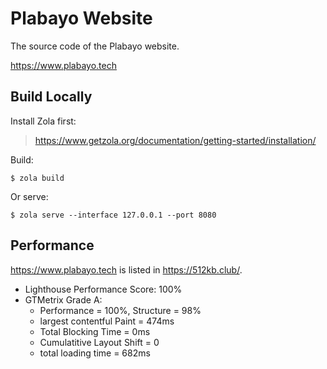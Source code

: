 # Plabayo Website

The source code of the Plabayo website.

https://www.plabayo.tech

## Build Locally

Install Zola first:

> <https://www.getzola.org/documentation/getting-started/installation/>

Build:

```
$ zola build
```

Or serve:

```
$ zola serve --interface 127.0.0.1 --port 8080
```

## Performance

<https://www.plabayo.tech> is listed in <https://512kb.club/>.

- Lighthouse Performance Score: 100%
- GTMetrix Grade A:
  - Performance = 100%, Structure = 98%
  - largest contentful Paint = 474ms
  - Total Blocking Time = 0ms
  - Cumulatitive Layout Shift = 0
  - total loading time = 682ms
